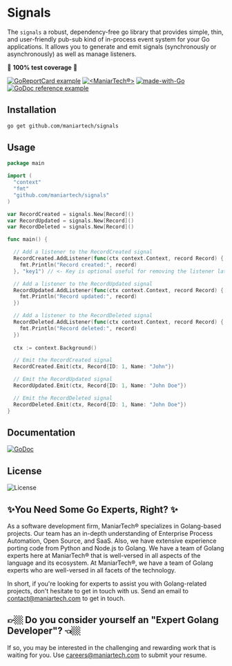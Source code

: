 # Signals

The `signals` a robust, dependency-free go library that provides simple, thin, and user-friendly pub-sub kind of in-process event system for your Go applications. It allows you to generate and emit signals (synchronously or asynchronously) as well as manage listeners.

💯 **100% test coverage** 💯

[![GoReportCard example](https://goreportcard.com/badge/github.com/nanomsg/mangos)](https://goreportcard.com/report/github.com/maniartech/signals)
[![<ManiarTech®️>](https://circleci.com/gh/maniartech/signals.svg?style=shield)](https://circleci.com/gh/maniartech/signals)</div>
[![made-with-Go](https://img.shields.io/badge/Made%20with-Go-1f425f.svg)](https://go.dev/)
[![GoDoc reference example](https://img.shields.io/badge/godoc-reference-blue.svg)](https://godoc.org/github.com/maniartech/signals)

## Installation

```bash
go get github.com/maniartech/signals
```

## Usage

```go
package main

import (
  "context"
  "fmt"
  "github.com/maniartech/signals"
)

var RecordCreated = signals.New[Record]()
var RecordUpdated = signals.New[Record]()
var RecordDeleted = signals.New[Record]()

func main() {

  // Add a listener to the RecordCreated signal
  RecordCreated.AddListener(func(ctx context.Context, record Record) {
    fmt.Println("Record created:", record)
  }, "key1") // <- Key is optional useful for removing the listener later

  // Add a listener to the RecordUpdated signal
  RecordUpdated.AddListener(func(ctx context.Context, record Record) {
    fmt.Println("Record updated:", record)
  })

  // Add a listener to the RecordDeleted signal
  RecordDeleted.AddListener(func(ctx context.Context, record Record) {
    fmt.Println("Record deleted:", record)
  })
  
  ctx := context.Background()

  // Emit the RecordCreated signal
  RecordCreated.Emit(ctx, Record{ID: 1, Name: "John"})

  // Emit the RecordUpdated signal
  RecordUpdated.Emit(ctx, Record{ID: 1, Name: "John Doe"})

  // Emit the RecordDeleted signal
  RecordDeleted.Emit(ctx, Record{ID: 1, Name: "John Doe"})
}
```

## Documentation

[![GoDoc](https://godoc.org/github.com/maniartech/signals?status.svg)](https://godoc.org/github.com/maniartech/signals)

## License

![License](https://img.shields.io/badge/license-MIT-blue.svg)

## ✨You Need Some Go Experts, Right? ✨

As a software development firm, ManiarTech® specializes in Golang-based projects. Our team has an in-depth understanding of Enterprise Process Automation, Open Source, and SaaS. Also, we have extensive experience porting code from Python and Node.js to Golang. We have a team of Golang experts here at ManiarTech® that is well-versed in all aspects of the language and its ecosystem.
At ManiarTech®, we have a team of Golang experts who are well-versed in all facets of the technology.

In short, if you're looking for experts to assist you with Golang-related projects, don't hesitate to get in touch with us. Send an email to contact@maniartech.com to get in touch.

## 👉🏼 Do you consider yourself an "Expert Golang Developer"? 👈🏼 ##

If so, you may be interested in the challenging and rewarding work that is waiting for you. Use careers@maniartech.com to submit your resume.
